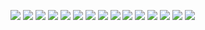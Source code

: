 ![](https://magnificentshadershome.files.wordpress.com/2023/11/screenshot_2023-11-10-18-05-29-212_com.mojang.minecraftpr.patch_.jpg?w=2044)
![](https://magnificentshadershome.files.wordpress.com/2023/11/screenshot_2023-11-10-18-34-47-125_com.mojang.minecraftpr.patch_.jpg?w=2044)
![](https://magnificentshadershome.files.wordpress.com/2023/11/screenshot_2023-11-10-18-36-23-186_com.mojang.minecraftpr.patch_.jpg?w=2044)
![](https://magnificentshadershome.files.wordpress.com/2023/11/screenshot_2023-11-10-18-38-59-239_com.mojang.minecraftpr.patch_.jpg?w=2044)
![](https://magnificentshadershome.files.wordpress.com/2023/11/screenshot_2023-11-10-18-40-04-217_com.mojang.minecraftpr.patch_.jpg?w=2044)
![](https://magnificentshadershome.files.wordpress.com/2023/11/screenshot_2023-11-10-18-44-45-242_com.mojang.minecraftpr.patch_.jpg?w=2044)
![](https://magnificentshadershome.files.wordpress.com/2023/11/screenshot_2023-11-10-20-11-14-497_com.mojang.minecraftpr.patch_.jpg?w=2044)
![](https://magnificentshadershome.files.wordpress.com/2023/11/screenshot_2023-11-10-20-14-20-924_com.mojang.minecraftpr.patch_.jpg?w=20444)
![](https://magnificentshadershome.files.wordpress.com/2023/11/screenshot_2023-11-11-08-36-48-652_com.mojang.minecraftpr.patch_.jpg?w=2044)
![](https://magnificentshadershome.files.wordpress.com/2023/11/screenshot_2023-11-15-19-12-24-259_com.mojang.minecraftpr.patch_.jpg?w=2044)
![](https://magnificentshadershome.files.wordpress.com/2023/11/screenshot_2023-11-15-19-03-10-115_com.mojang.minecraftpr.patch_.jpg?w=2044)
![](https://magnificentshadershome.files.wordpress.com/2023/11/screenshot_2023-11-15-19-05-08-816_com.mojang.minecraftpr.patch_.jpg?w=2044)
![](https://magnificentshadershome.files.wordpress.com/2023/11/screenshot_2023-11-13-19-38-15-533_com.mojang.minecraftpr.patch_.jpg?w=2044)
![](https://magnificentshadershome.files.wordpress.com/2023/11/screenshot_2023-11-13-18-59-11-531_com.mojang.minecraftpr.patch_.jpg?w=2044)
![](https://magnificentshadershome.files.wordpress.com/2023/11/screenshot_2023-11-11-08-50-44-083_com.mojang.minecraftpr.patch_.jpg?w=2044)
